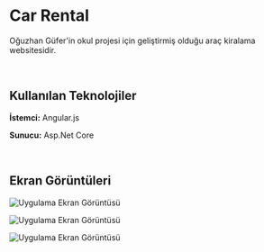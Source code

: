 
# Car Rental

Oğuzhan Güfer'in okul projesi için geliştirmiş olduğu araç kiralama websitesidir.

‎
## Kullanılan Teknolojiler

**İstemci:** Angular.js

**Sunucu:** Asp.Net Core

‎
## Ekran Görüntüleri

![Uygulama Ekran Görüntüsü](https://img001.prntscr.com/file/img001/1G9TXxOGQL6Dp-TKeURaLA.jpg)

![Uygulama Ekran Görüntüsü](https://img001.prntscr.com/file/img001/WrFKJFm7QF-7QSCxumo-pw.jpg)

![Uygulama Ekran Görüntüsü](https://img001.prntscr.com/file/img001/QpffVVkqQ5itWgPz82LDJw.jpg)
